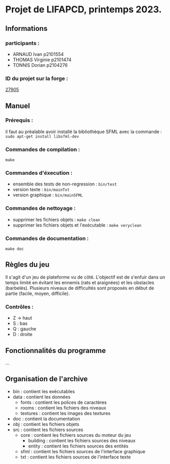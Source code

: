 # Projet de LIFAPCD, printemps 2023.

## Informations
### participants :
- ARNAUD Ivan p2101554
- THOMAS Virginie p2101474
- TONNIS Dorian p2104276
### ID du projet sur la forge :
[27905](https://forge.univ-lyon1.fr/p2104276/pedalo)

## Manuel
### Prérequis :
il faut au préalable avoir installé la bibliothèque SFML avec la commande : `sudo apt-get install libsfml-dev`
### Commandes de compilation :
`make`
### Commandes d'éxecution :
- ensemble des tests de non-regression : `bin/test`
- version texte : `bin/mainTxt`
- version graphique : `bin/mainSFML`
### Commandes de nettoyage :
- supprimer les fichiers objets : `make clean`
- supprimer les fichiers objets et l'exécutable : `make veryclean`
### Commandes de documentation :
`make doc`

## Règles du jeu
Il s'agit d'un jeu de plateforme vu de côté. L'objectif est de s'enfuir dans un temps limité en évitant les ennemis (rats et araignées) et les obstacles (barbelés).
Plusieurs niveaux de difficultés sont proposés en début de partie (facile, moyen, difficile).
### Contrôles :
- Z -> haut
- S : bas
- Q : gauche
- D : droite

## Fonctionnalités du programme
...

## Organisation de l'archive
- bin : contient les exécutables
- data : contient les données
    - fonts : contient les polices de caractères
    - rooms : contient les fichiers des niveaux
    - textures : contient les images des textures
- doc : contient la documentation
- obj : contient les fichiers objets
- src : contient les fichiers sources
    - core : contient les fichiers sources du moteur du jeu
        - building : contient les fichiers sources des niveaux
        - entity : contient les fichiers sources des entités
    - sfml : contient les fichiers sources de l'interface graphique
    - txt : contient les fichiers sources de l'interface texte